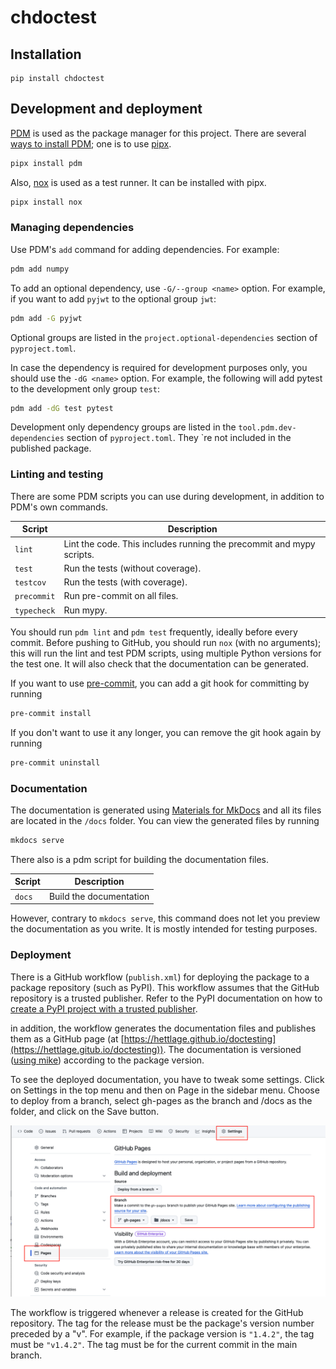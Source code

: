 # chdoctest

## Installation

```console
pip install chdoctest
```

## Development and deployment

[PDM](https://pdm-project.org/en/latest/) is used as the package manager for this project. There are several [ways to install PDM](https://pdm-project.org/en/latest/#installation); one is to use [pipx](https://pipx.pypa.io/stable/).

```bash
pipx install pdm
```

Also, [nox](https://nox.thea.codes/en/stable/index.html) is used as a test runner. It can be installed with pipx.
```bash
pipx install nox
```

### Managing dependencies

 Use PDM's `add` command for adding dependencies. For example:

```bash
pdm add numpy
```

To add an optional dependency, use `-G/--group <name>` option. For example, if you want to add `pyjwt` to the optional group `jwt`:

```bash
pdm add -G pyjwt
```

Optional groups are listed in the `project.optional-dependencies` section of `pyproject.toml`.

In case the dependency is required for development purposes only, you should use the `-dG <name>` option. For example, the following will add pytest to the development only group `test`:

```bash
pdm add -dG test pytest
```

Development only dependency groups are listed in the `tool.pdm.dev-dependencies` section of `pyproject.toml`. They `re not included in the published package.

### Linting and testing

There are some PDM scripts you can use during development, in addition to PDM's own commands.

Script | Description
--- | ---
`lint` | Lint the code. This includes running the precommit and mypy scripts.
`test` | Run the tests (without coverage).
`testcov` | Run the tests (with coverage).
`precommit` | Run pre-commit on all files.
`typecheck` | Run mypy.

You should run `pdm lint` and `pdm test` frequently, ideally before every commit. Before pushing to GitHub, you should run `nox` (with no arguments); this will run the lint and test PDM scripts, using multiple Python versions for the test one. It will also check that the documentation can be generated.

If you want to use [pre-commit](https://pre-commit.com), you can add a git hook for committing by running

```bash
pre-commit install
```

If you don't want to use it any longer, you can remove the git hook again by running

```bash
pre-commit uninstall
```

### Documentation

The documentation is generated using [Materials for MkDocs](https://squidfunk.github.io/mkdocs-material/) and all its files are located in the `/docs` folder. You can view
the generated files by running

```bash
mkdocs serve
```

There also is a pdm script for building the documentation files.

Script | Description
--- | ---
`docs` | Build the documentation

However, contrary to `mkdocs serve`, this command does not let you preview the documentation as you write. It is mostly intended for testing purposes.

### Deployment

There is a GitHub workflow (`publish.xml`) for deploying the package to a package repository (such as PyPI). This workflow assumes that the GitHub repository is a trusted publisher. Refer to the PyPI documentation on how to [create a PyPI project with a trusted publisher](https://docs.pypi.org/trusted-publishers/creating-a-project-through-oidc/).

in addition, the workflow generates the documentation files and publishes them as a GitHub page (at [https://hettlage.github.io/doctesting](https://hettlage.gitub.io/doctesting)). The documentation is versioned ([using mike](https://squidfunk.github.io/mkdocs-material/setup/setting-up-versioning/?h=versioning)) according to the package version.

To see the deployed documentation, you have to tweak some settings. Click on Settings in the top menu and then on Page in the sidebar menu. Choose to deploy from a branch, select gh-pages as the branch and /docs as the folder, and click on the Save button.

![Settings for the GitHub pages](pages_settings.png)

The workflow is triggered whenever a release is created for the GitHub repository. The tag for the release must be the package's version number preceded by a "v". For example, if the package version is `"1.4.2"`, the tag must be `"v1.4.2"`. The tag must be for the current commit in the main branch.
